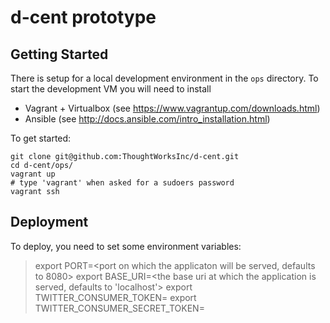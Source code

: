 # d-cent prototype

## Getting Started
There is setup for a local development environment in the `ops` directory.
To start the development VM you will need to install

- Vagrant + Virtualbox (see https://www.vagrantup.com/downloads.html)
- Ansible (see http://docs.ansible.com/intro_installation.html)

To get started:

```
git clone git@github.com:ThoughtWorksInc/d-cent.git
cd d-cent/ops/
vagrant up
# type 'vagrant' when asked for a sudoers password
vagrant ssh
```

## Deployment

To deploy, you need to set some environment variables:

> export PORT=<port on which the applicaton will be served, defaults to 8080>
> export BASE_URI=<the base uri at which the application is served, defaults to 'localhost'>
> export TWITTER_CONSUMER_TOKEN=<obtain this from twitter when registering the application to allow sign-in via twitter>
> export TWITTER_CONSUMER_SECRET_TOKEN=<as above>
